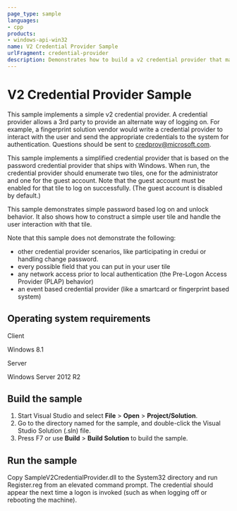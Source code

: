 ```yaml
---
page_type: sample
languages:
- cpp
products:
- windows-api-win32
name: V2 Credential Provider Sample
urlFragment: credential-provider
description: Demonstrates how to build a v2 credential provider that makes use of the new capabilities in credential provider framework in Windows 8 and Windows 8.1.
---
```


# V2 Credential Provider Sample

This sample implements a simple v2 credential provider. A credential provider allows a 3rd 
party to provide an alternate way of logging on. For example, a fingerprint solution vendor 
would write a credential provider to interact with the user and send the appropriate 
credentials to the system for authentication. Questions should be sent to 
credprov@microsoft.com.

This sample implements a simplified credential provider that is based on the password 
credential provider that ships with Windows.  When run, the credential provider 
should enumerate two tiles, one for the administrator and one for the guest account. Note 
that the guest account must be enabled for that tile to log on successfully. (The guest account
is disabled by default.)

This sample demonstrates simple password based log on and unlock behavior.  It also shows how to construct
a simple user tile and handle the user interaction with that tile.

Note that this sample does not demonstrate the following:
- other credential provider scenarios, like participating in credui or handling change password.  
- every possible field that you can put in your user tile
- any network access prior to local authentication (the Pre-Logon Access Provider (PLAP) behavior)
- an event based credential provider (like a smartcard or fingerprint based system)

## Operating system requirements

Client

Windows 8.1

Server

Windows Server 2012 R2

## Build the sample

1. Start Visual Studio and select **File** \> **Open** \> **Project/Solution**.
2. Go to the directory named for the sample, and double-click the Visual Studio Solution (.sln) file.
3. Press F7 or use **Build** \> **Build Solution** to build the sample.

## Run the sample

Copy SampleV2CredentialProvider.dll to the System32 directory
and run Register.reg from an elevated command prompt. The credential should appear the next
time a logon is invoked (such as when logging off or rebooting the machine).

